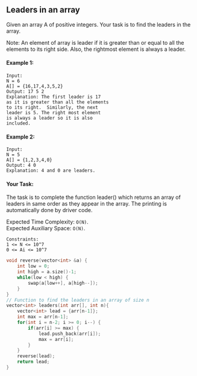 ## Leaders in an array

Given an array A of positive integers. Your task is to find the leaders in the array.

Note: An element of array is leader if it is greater than or equal to all the elements to its right side. Also, the rightmost element is always a leader.

#### Example 1:

```
Input:
N = 6
A[] = {16,17,4,3,5,2}
Output: 17 5 2
Explanation: The first leader is 17
as it is greater than all the elements
to its right.  Similarly, the next
leader is 5. The right most element
is always a leader so it is also
included.
```

#### Example 2:

```
Input:
N = 5
A[] = {1,2,3,4,0}
Output: 4 0
Explanation: 4 and 0 are leaders.
```

#### Your Task:

The task is to complete the function leader() which returns an array of leaders in same order as they appear in the array. The printing is automatically done by driver code.

Expected Time Complexity: `O(N)`.  
Expected Auxiliary Space: `O(N)`.

```
Constraints:
1 <= N <= 10^7
0 <= Ai <= 10^7
```

```c++
void reverse(vector<int> &a) {
    int low = 0;
    int high = a.size()-1;
    while(low < high) {
        swap(a[low++], a[high--]);
    }
}
// Function to find the leaders in an array of size n
vector<int> leaders(int arr[], int n){
    vector<int> lead = {arr[n-1]};
    int max = arr[n-1];
    for(int i = n-2; i >= 0; i--) {
        if(arr[i] >= max) {
            lead.push_back(arr[i]);
            max = arr[i];
        }
    }
    reverse(lead);
    return lead;
}
```
